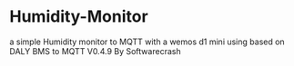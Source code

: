 # Humidity-Monitor
a simple Humidity monitor to MQTT with a wemos d1 mini  using based on DALY BMS to MQTT V0.4.9 By  Softwarecrash
